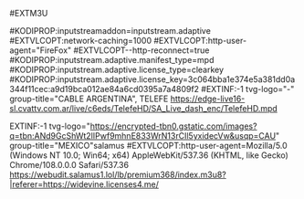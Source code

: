 #EXTM3U


#KODIPROP:inputstreamaddon=inputstream.adaptive #EXTVLCOPT:network-caching=1000 #EXTVLCOPT:http-user-agent="FireFox" #EXTVLCOPT--http-reconnect=true #KODIPROP:inputstream.adaptive.manifest_type=mpd #KODIPROP:inputstream.adaptive.license_type=clearkey #KODIPROP:inputstream.adaptive.license_key=3c064bba1e374e5a381dd0a344f11cec:a9d19bca012ae84a6cd0395a7a4809f2 #EXTINF:-1 tvg-logo="-" group-title="CABLE ARGENTINA", TELEFE
https://edge-live16-sl.cvattv.com.ar/live/c6eds/TelefeHD/SA_Live_dash_enc/TelefeHD.mpd










EXTINF:-1 tvg-logo="https://encrypted-tbn0.gstatic.com/images?q=tbn:ANd9GcShWt2lIPwf9mhnE833WrN13rCIl5yxidecVw&usqp=CAU" group-title="MEXICO"salamus #EXTVLCOPT:http-user-agent=Mozilla/5.0 (Windows NT 10.0; Win64; x64) AppleWebKit/537.36 (KHTML, like Gecko) Chrome/108.0.0.0 Safari/537.36 https://webudit.salamus1.lol/lb/premium368/index.m3u8?|referer=https://widevine.licenses4.me/






